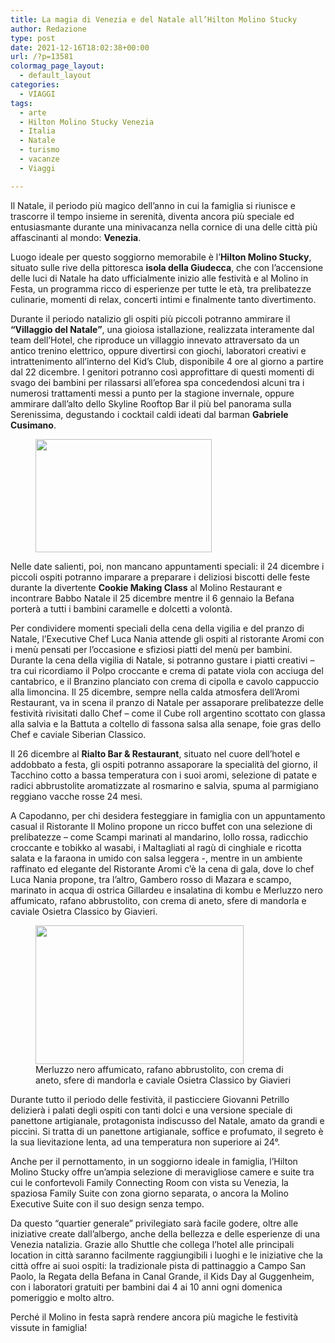 ```yaml
---
title: La magia di Venezia e del Natale all’Hilton Molino Stucky
author: Redazione
type: post
date: 2021-12-16T18:02:38+00:00
url: /?p=13581
colormag_page_layout:
  - default_layout
categories:
  - VIAGGI
tags:
  - arte
  - Hilton Molino Stucky Venezia
  - Italia
  - Natale
  - turismo
  - vacanze
  - Viaggi

---
```

Il Natale, il periodo più magico dell’anno in cui la famiglia si riunisce e trascorre il tempo insieme in serenità, diventa ancora più speciale ed entusiasmante durante una minivacanza nella cornice di una delle città più affascinanti al mondo: **Venezia**.

Luogo ideale per questo soggiorno memorabile è l’**Hilton Molino Stucky**, situato sulle rive della pittoresca **isola della Giudecca**, che con l’accensione delle luci di Natale ha dato ufficialmente inizio alle festività e al Molino in Festa, un programma ricco di esperienze per tutte le età, tra prelibatezze culinarie, momenti di relax, concerti intimi e finalmente tanto divertimento.

Durante il periodo natalizio gli ospiti più piccoli potranno ammirare il **“Villaggio del Natale”**, una gioiosa istallazione, realizzata interamente dal team dell’Hotel, che riproduce un villaggio innevato attraversato da un antico trenino elettrico, oppure divertirsi con giochi, laboratori creativi e intrattenimento all’interno del Kid’s Club, disponibile 4 ore al giorno a partire dal 22 dicembre. I genitori potranno così approfittare di questi momenti di svago dei bambini per rilassarsi all’eforea spa concedendosi alcuni tra i numerosi trattamenti messi a punto per la stagione invernale, oppure ammirare dall’alto dello Skyline Rooftop Bar il più bel panorama sulla Serenissima, degustando i cocktail caldi ideati dal barman **Gabriele** **Cusimano**.

<div class="wp-block-image">
  <figure class="alignright size-full is-resized"><img decoding="async" loading="lazy" src="https://progressonline.it/wp-content/uploads/2021/12/Hilton-Molino-Stucky-Venice-Preparazione-di-biscotti.jpeg" alt="" class="wp-image-13585" width="282" height="181" /></figure>
</div>

Nelle date salienti, poi, non mancano appuntamenti speciali: il 24 dicembre i piccoli ospiti potranno imparare a preparare i deliziosi biscotti delle feste durante la divertente **Cookie Making Class** al Molino Restaurant e incontrare Babbo Natale il 25 dicembre mentre il 6 gennaio la Befana porterà a tutti i bambini caramelle e dolcetti a volontà.

Per condividere momenti speciali della cena della vigilia e del pranzo di Natale, l’Executive Chef Luca Nania attende gli ospiti al ristorante Aromi con i menù pensati per l’occasione e sfiziosi piatti del menù per bambini. Durante la cena della vigilia di Natale, si potranno gustare i piatti creativi &#8211; tra cui ricordiamo il Polpo croccante e crema di patate viola con acciuga del cantabrico, e il Branzino planciato con crema di cipolla e cavolo cappuccio alla limoncina. Il 25 dicembre, sempre nella calda atmosfera dell’Aromi Restaurant, va in scena il pranzo di Natale per assaporare prelibatezze delle festività rivisitati dallo Chef &#8211; come il Cube roll argentino scottato con glassa alla salvia e la Battuta a coltello di fassona salsa alla senape, foie gras dello Chef e caviale Siberian Classico.

Il 26 dicembre al **Rialto Bar & Restaurant**, situato nel cuore dell’hotel e addobbato a festa, gli ospiti potranno assaporare la specialità del giorno, il Tacchino cotto a bassa temperatura con i suoi aromi, selezione di patate e radici abbrustolite aromatizzate al rosmarino e salvia, spuma al parmigiano reggiano vacche rosse 24 mesi.

A Capodanno, per chi desidera festeggiare in famiglia con un appuntamento casual il Ristorante Il Molino propone un ricco buffet con una selezione di prelibatezze &#8211; come Scampi marinati al mandarino, lollo rossa, radicchio croccante e tobikko al wasabi, i Maltagliati al ragù di cinghiale e ricotta salata e la faraona in umido con salsa leggera -, mentre in un ambiente raffinato ed elegante del Ristorante Aromi c’è la cena di gala, dove lo chef Luca Nania propone, tra l’altro, Gambero rosso di Mazara e scampo, marinato in acqua di ostrica Gillardeu e insalatina di kombu e Merluzzo nero affumicato, rafano abbrustolito, con crema di aneto, sfere di mandorla e caviale Osietra Classico by Giavieri.

<div class="wp-block-image">
  <figure class="alignleft size-full is-resized"><img decoding="async" loading="lazy" src="https://progressonline.it/wp-content/uploads/2021/12/31-dicembre-Merluzzo-nero-affumicato-rafano-abbrustolito-con-crema-d....jpg" alt="" class="wp-image-13582" width="333" height="222" /><figcaption> Merluzzo nero affumicato, rafano abbrustolito, con crema di aneto, sfere di mandorla e caviale Osietra Classico by Giavieri </figcaption></figure>
</div>

Durante tutto il periodo delle festività, il pasticciere Giovanni Petrillo delizierà i palati degli ospiti con tanti dolci e una versione speciale di panettone artigianale, protagonista indiscusso del Natale, amato da grandi e piccini. Si tratta di un panettone artigianale, soffice e profumato, il segreto è la sua lievitazione lenta, ad una temperatura non superiore ai 24°.

Anche per il pernottamento, in un soggiorno ideale in famiglia, l’Hilton Molino Stucky offre un’ampia selezione di meravigliose camere e suite tra cui le confortevoli Family Connecting Room con vista su Venezia, la spaziosa Family Suite con zona giorno separata, o ancora la Molino Executive Suite con il suo design senza tempo.

Da questo “quartier generale” privilegiato sarà facile godere, oltre alle iniziative create dall’albergo, anche della bellezza e delle esperienze di una Venezia natalizia. Grazie allo Shuttle che collega l’hotel alle principali location in città saranno facilmente raggiungibili i luoghi e le iniziative che la città offre ai suoi ospiti: la tradizionale pista di pattinaggio a Campo San Paolo, la Regata della Befana in Canal Grande, il Kids Day al Guggenheim, con i laboratori gratuiti per bambini dai 4 ai 10 anni ogni domenica pomeriggio e molto altro.

Perché il Molino in festa saprà rendere ancora più magiche le festività vissute in famiglia!
